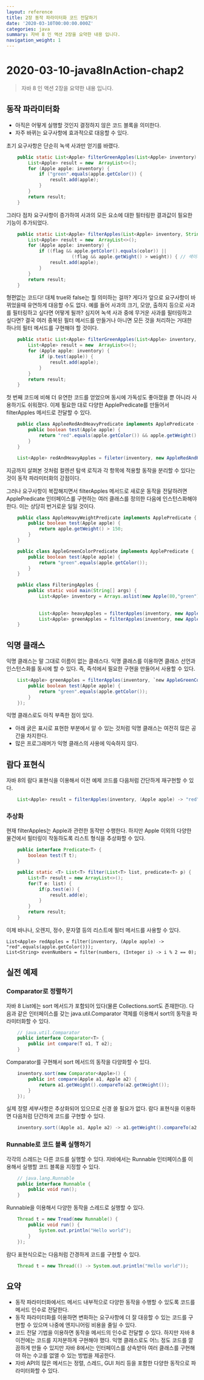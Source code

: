 ```yaml
---
layout: reference
title: 2장 동작 파라미터화 코드 전달하기
date: '2020-03-10T00:00:00.000Z'
categories: java
summary: 자바 8 인 액션 2장을 요약한 내용 입니다.
navigation_weight: 1
---
```


# 2020-03-10-java8InAction-chap2

> 자바 8 인 액션 2장을 요약한 내용 입니다.

## 동작 파라미터화

* 아직은 어떻게 실행할 것인지 결정하지 않은 코드 블록을 의미한다.
* 자주 바뀌는 요구사항에 효과적으로 대응할 수 있다.

초기 요구사항은 단순히 녹색 사과만 얻기를 바랬다.

```java
    public static List<Apple> filterGreenApples(List<Apple> inventory) {
        List<Apple> result = new  ArrayList<>();
        for (Apple apple: inventory) {
            if ("green".equals(apple.getColor()) {
                result.add(apple);
            }
        }
        return result;
    }
```

그러다 점차 요구사항이 증가하여 사과의 모든 요소에 대한 필터링한 결과값이 필요한 기능이 추가되었다.

```java
    public static List<Apple> filterApples(List<Apple> inventory, String color, int weight, boolean flag) {
        List<Apple> result = new  ArrayList<>();
        for (Apple apple: inventory) {
            if ((flag && apple.getColor().equals(color)) ||
                        (!flag && apple.getWight() > weight)) { // 색이나 무게에 따라 필터링 한다. 
                result.add(apple);
            }
        }
        return result;
    }
```

형편없는 코드다! 대체 true와 false는 뭘 의미하는 걸까? 게다가 앞으로 요구사항이 바뀌었을때 유연하게 대응할 수도 없다. 예를 들어 사과의 크기, 모양, 출하지 등으로 사과를 필터링하고 싶다면 어떻게 될까? 심지어 녹색 사과 중에 무거운 사과를 필터링하고 싶다면? 결국 여러 중복된 필터 메서드를 만들거나 아니면 모든 것을 처리하는 거대한 하나의 필터 메서드를 구현해야 할 것이다.

```java
    public static List<Apple> filterGreenApples(List<Apple> inventory, ApplePredicate p) {
        List<Apple> result = new  ArrayList<>();
        for (Apple apple: inventory) {
            if (p.test(apple)) {
                result.add(apple);
            }
        }
        return result;
    }
```

첫 번째 코드에 비해 더 유연한 코드를 얻었으며 동시에 가독성도 좋아졌을 뿐 아니라 사용하기도 쉬워졌다. 이제 필요한 대로 다양한 ApplePredicate를 만들어서 filterApples 메서드로 전달할 수 있다.

```java
    public class AppleeRedAndHeavyPredicate implements ApplePredicate {
        public boolean test(Apple apple) {
            return "red".equals(apple.getColor()) && apple.getWeight() > 150;
        }
    }

    List<Apple> redAndHeavyApples = fileter(inventory, new AppleRedAndHeavyPredicate());
```

지금까지 살펴본 것처럼 컬렌션 탐색 로직과 각 항목에 적용할 동작을 분리할 수 있다는 것이 동작 파라미터화의 강점이다.

그러나 요구사항이 복잡해지면서 filterApples 메서드로 새로운 동작을 전달하려면 ApplePredicate 인터페이스를 구현하는 여러 클래스를 정의한 다음에 인스턴스화해야 한다. 이는 상당히 번거로운 일일 것이다.

```java
    public class AppleHeavyWeightPredicate implements ApplePredicate {
        public boolean test(Apple apple) {
            return apple.getWeight() > 150;
        }
    }

    public class AppleGreenColorPredicate implements ApplePredicate {
        public boolean test(Apple apple) {
            return "green".equals(apple.getColor());
        }
    }

    public class FilteringApples {
        public static void main(String[] args) {
            List<Apple> inventory = Arrays.aslist(new Apple(80,"green"),
                                                                                        new Apple(155, "green"),
                                                                                        new Apple(120, "red"));
            List<Apple> heavyApples = filterApples(inventory, new AppleHeavyWeightPredicate());
            List<Apple> greenApples = filterApples(inventory, new AppleGreenColorPredicate ());
    }
```

## 익명 클래스

익명 클래스는 말 그대로 이름이 없는 클래스다. 익명 클래스를 이용하면 클래스 선언과 인스턴스화를 동시에 할 수 있다. 즉, 즉석에서 필요한 구현을 만들어서 사용할 수 있다.

```java
    List<Apple> greenApples = filterApples(inventory, `new AppleGreenColorPredicate() {`
        public boolean test(Apple apple) {
            return "green".equals(apple.getColor());
        }
    });
```

익명 클래스로도 아직 부족한 점이 있다.

* 아래 굵은 표시로 표현한 부분에서 알 수 있는 것처럼 익명 클래스는 여전히 많은 공간을 차지한다.
* 많은 프로그래머가 익명 클래스의 사용에 익숙하지 않다.

## 람다 표현식

자바 8의 람다 표현식을 이용해서 이전 예제 코드를 다음처럼 간단하게 재구현할 수 있다.

```java
    List<Apple> result = filterApples(inventory, (Apple apple) -> "red".equals(apple.getColor));
```

### 추상화

현재 filterApples는 Apple과 관련한 동작만 수행한다. 하지만 Apple 이외의 다양한 물건에서 필터링이 작동하도록 리스트 형식을 추상화할 수 있다.

```java
    public interface Predicate<T> {
        boolean test(T t);
    }

    public static <T> List<T> filter(List<T> list, predicate<T> p) {
        List<T> result = new ArrayList<>();
        for(T e: list) {
            if(p.test(e)) {
                result.add(e);
            }
        }
        return result;
    }
```

이제 바나나, 오렌지, 정수, 문자열 등의 리스트에 필터 메서드를 사용할 수 있다.

```text
List<Apple> redApples = filter(inventory, (Apple apple) -> "red".equals(apple.getColor()));
List<String> evenNumbers = filter(numbers, (Integer i) -> i % 2 == 0);
```

## 실전 예제

### Comparator로 정렬하기

자바 8 List에는 sort 메서드가 포함되어 있다\(물론 Collections.sort도 존재한다\). 다음과 같은 인터페이스를 갖는 java.util.Comparator 객체를 이용해서 sort의 동작을 파라미터화할 수 있다.

```java
    // java.util.Comparator
    public interface Comparator<T> {
        public int compare(T o1, T o2);
    }
```

Comparator를 구현해서 sort 메서드의 동작을 다양화할 수 있다.

```java
    inventory.sort(new Comparator<Apple>() {
        public int compare(Apple a1, Apple a2) {
            return a1.getWeight().compareTo(a2.getWeight());
        }
    });
```

실제 정렬 세부사항은 추상화되어 있으므로 신경 쓸 필요가 없다. 람다 표현식을 이용하면 다음처럼 단간하게 코드를 구현할 수 있다.

```java
    inventory.sort((Apple a1, Apple a2) -> a1.getWeight().compareTo(a2.getWeight()));
```

### Runnable로 코드 블록 실행하기

각각의 스레드는 다른 코드를 실행할 수 있다. 자바에서는 Runnable 인터페이스를 이용해서 실행할 코드 블록을 지정할 수 있다.

```java
    // java.lang.Runnable
    public interface Runnable {
        public void run();
    }
```

Runnable을 이용해서 다양한 동작을 스레드로 실행할 수 있다.

```java
    Thread t = new Tread(new Runnable() {
        public void run() {
            System.out.println("Hello world");
        }
    });
```

람다 표현식으로는 다음처럼 간경하게 코드를 구현할 수 있다.

```java
    Thread t = new Thread(() -> System.out.println("Hello world"));
```

## 요약

* 동작 파라미터화에서드 메서드 내부적으로 다양한 동작을 수행할 수 있도록 코드를 메서드 인수로 전달한다.
* 동작 파라미터화를 이용하면 변화하는 요구사항에 더 잘 대응할 수 있는 코드를 구현할 수 있으며 나중에 엔지니어링 비용을 줄일 수 있다.
* 코드 전달 기법을 이용하면 동작을 메서드의 인수로 전달할 수 있다. 하지만 자바 8 이전에는 코드를 지저분하게 구현해야 했다. 익명 클래스로도 어느 정도 코드를 깔끔하게 만들 수 있지만 자바 8에서는 인터페이스를 상속받아 여러 클래스를 구현해야 하는 수고를 없앨 수 있는 방법을 제공한다.
* 자바 API의 많은 메서드는 정렬, 스레드, GUI 처리 등을 포함한 다양한 동작으로 파라미터화할 수 있다.

